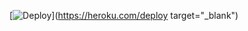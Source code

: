 [![Deploy](https://www.herokucdn.com/deploy/button.svg)](https://heroku.com/deploy target="_blank")
